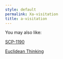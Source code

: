 ```yaml
---
style: default
permalink: Xa-visitation
title: a-visitation
---
```

You may also like:

[SCP-1190](http://scp-wiki.net/scp-1190)

[Euclidean Thinking](http://scp-wiki.net/euclidean-thinking)
